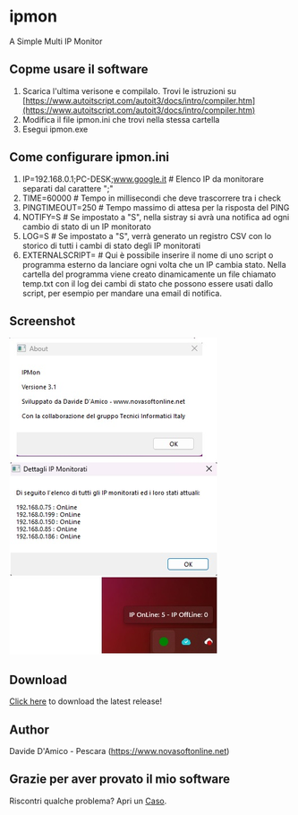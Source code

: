 # ipmon
A Simple Multi IP Monitor

## Copme usare il software
1. Scarica l'ultima verisone e compilalo. Trovi le istruzioni su [https://www.autoitscript.com/autoit3/docs/intro/compiler.htm](https://www.autoitscript.com/autoit3/docs/intro/compiler.htm)
2. Modifica il file ipmon.ini che trovi nella stessa cartella 
3. Esegui ipmon.exe

## Come configurare ipmon.ini
1. IP=192.168.0.1;PC-DESK;www.google.it # Elenco IP da monitorare separati dal carattere ";" 
2. TIME=60000 # Tempo in millisecondi che deve trascorrere tra i check
3. PINGTIMEOUT=250 # Tempo massimo di attesa per la risposta del PING
4. NOTIFY=S # Se impostato a "S", nella sistray si avrà una notifica ad ogni cambio di stato di un IP monitorato
5. LOG=S # Se impostato a "S", verrà generato un registro CSV con lo storico di tutti i cambi di stato degli IP monitorati
6. EXTERNALSCRIPT= # Qui è possibile inserire il nome di uno script o programma esterno da lanciare ogni volta che un IP cambia stato. Nella cartella del programma
   viene creato dinamicamente un file chiamato temp.txt con il log dei cambi di stato che possono essere usati dallo script, per esempio per mandare una email di notifica.

## Screenshot
![ipmon](screenshot.jpg)

## Download
[Click here](https://github.com/davide-damico/releases/latest) to download the latest release!

## Author
Davide D'Amico - Pescara (https://www.novasoftonline.net)

## Grazie per aver provato il mio software
Riscontri qualche problema? Apri un [Caso](https://github.com/davide-damico/ipmon/issues).  
